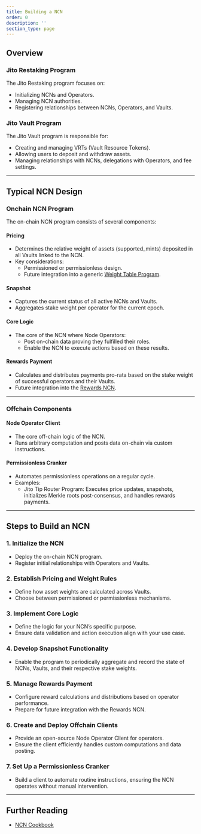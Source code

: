 ```yaml
---
title: Building a NCN
order: 0
description: ''
section_type: page
---
```


## Overview

### Jito Restaking Program
The Jito Restaking program focuses on:
- Initializing NCNs and Operators.
- Managing NCN authorities.
- Registering relationships between NCNs, Operators, and Vaults.

### Jito Vault Program
The Jito Vault program is responsible for:
- Creating and managing VRTs (Vault Resource Tokens).
- Allowing users to deposit and withdraw assets.
- Managing relationships with NCNs, delegations with Operators, and fee settings.

---

## Typical NCN Design

### Onchain NCN Program
The on-chain NCN program consists of several components:

#### **Pricing**
- Determines the relative weight of assets (supported_mints) deposited in all Vaults linked to the NCN.
- Key considerations:
  - Permissioned or permissionless design.
  - Future integration into a generic [Weight Table Program](https://github.com/jito-foundation/jito-tip-router).

#### **Snapshot**
- Captures the current status of all active NCNs and Vaults.
- Aggregates stake weight per operator for the current epoch.

#### **Core Logic**
- The core of the NCN where Node Operators:
  - Post on-chain data proving they fulfilled their roles.
  - Enable the NCN to execute actions based on these results.

#### **Rewards Payment**
- Calculates and distributes payments pro-rata based on the stake weight of successful operators and their Vaults.
- Future integration into the [Rewards NCN](https://github.com/jito-foundation/jito-rewards-ncn).

---

### Offchain Components

#### **Node Operator Client**
- The core off-chain logic of the NCN.
- Runs arbitrary computation and posts data on-chain via custom instructions.

#### **Permissionless Cranker**
- Automates permissionless operations on a regular cycle.
- Examples:
  - Jito Tip Router Program: Executes price updates, snapshots, initializes Merkle roots post-consensus, and handles rewards payments.

---

## Steps to Build an NCN

### 1. Initialize the NCN
- Deploy the on-chain NCN program.
- Register initial relationships with Operators and Vaults.

### 2. Establish Pricing and Weight Rules
- Define how asset weights are calculated across Vaults.
- Choose between permissioned or permissionless mechanisms.

### 3. Implement Core Logic
- Define the logic for your NCN’s specific purpose.
- Ensure data validation and action execution align with your use case.

### 4. Develop Snapshot Functionality
- Enable the program to periodically aggregate and record the state of NCNs, Vaults, and their respective stake weights.

### 5. Manage Rewards Payment
- Configure reward calculations and distributions based on operator performance.
- Prepare for future integration with the Rewards NCN.

### 6. Create and Deploy Offchain Clients
- Provide an open-source Node Operator Client for operators.
- Ensure the client efficiently handles custom computations and data posting.

### 7. Set Up a Permissionless Cranker
- Build a client to automate routine instructions, ensuring the NCN operates without manual intervention.

---

## Further Reading

- [NCN Cookbook](https://ncn-cookbook.vercel.app/building-ncn/ncn-design.html)
